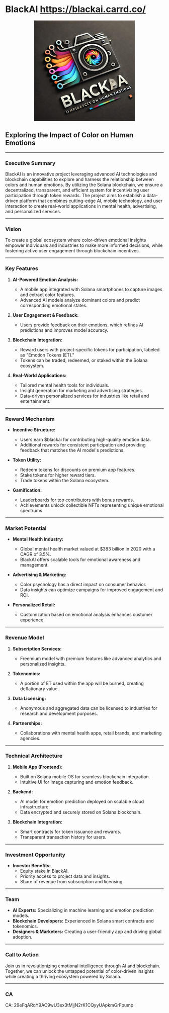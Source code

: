 # **BlackAI** https://blackai.carrd.co/
<div align="center">
  <a href="https://github.com/blackai-dev/blackai">
    <img src="blackai_logo.png" alt="Logo" width="320" height="320">
  </a>
</div>

## **Exploring the Impact of Color on Human Emotions**

---

### **Executive Summary**

BlackAI is an innovative project leveraging advanced AI technologies and blockchain capabilities to explore and harness the relationship between colors and human emotions. By utilizing the Solana blockchain, we ensure a decentralized, transparent, and efficient system for incentivizing user participation through token rewards. The project aims to establish a data-driven platform that combines cutting-edge AI, mobile technology, and user interaction to create real-world applications in mental health, advertising, and personalized services.

---

### **Vision**

To create a global ecosystem where color-driven emotional insights empower individuals and industries to make more informed decisions, while fostering active user engagement through blockchain incentives.

---

### **Key Features**

1. **AI-Powered Emotion Analysis:**
   - A mobile app integrated with Solana smartphones to capture images and extract color features.
   - Advanced AI models analyze dominant colors and predict corresponding emotional states.

2. **User Engagement & Feedback:**
   - Users provide feedback on their emotions, which refines AI predictions and improves model accuracy.

3. **Blockchain Integration:**
   - Reward users with project-specific tokens for participation, labeled as "Emotion Tokens (ET)."
   - Tokens can be traded, redeemed, or staked within the Solana ecosystem.

4. **Real-World Applications:**
   - Tailored mental health tools for individuals.
   - Insight generation for marketing and advertising strategies.
   - Data-driven personalized services for industries like retail and entertainment.

---

### **Reward Mechanism**

- **Incentive Structure:**
  - Users earn $blackai for contributing high-quality emotion data.
  - Additional rewards for consistent participation and providing feedback that matches the AI model's predictions.

- **Token Utility:**
  - Redeem tokens for discounts on premium app features.
  - Stake tokens for higher reward tiers.
  - Trade tokens within the Solana ecosystem.

- **Gamification:**
  - Leaderboards for top contributors with bonus rewards.
  - Achievements unlock collectible NFTs representing unique emotional spectrums.

---

### **Market Potential**

- **Mental Health Industry:**
  - Global mental health market valued at $383 billion in 2020 with a CAGR of 3.5%.
  - BlackAI offers scalable tools for emotional awareness and management.

- **Advertising & Marketing:**
  - Color psychology has a direct impact on consumer behavior.
  - Data insights can optimize campaigns for improved engagement and ROI.

- **Personalized Retail:**
  - Customization based on emotional analysis enhances customer experience.

---

### **Revenue Model**

1. **Subscription Services:**
   - Freemium model with premium features like advanced analytics and personalized insights.

2. **Tokenomics:**
   - A portion of ET used within the app will be burned, creating deflationary value.

3. **Data Licensing:**
   - Anonymous and aggregated data can be licensed to industries for research and development purposes.

4. **Partnerships:**
   - Collaborations with mental health apps, retail brands, and marketing agencies.

---

### **Technical Architecture**

1. **Mobile App (Frontend):**
   - Built on Solana mobile OS for seamless blockchain integration.
   - Intuitive UI for image capturing and emotion feedback.

2. **Backend:**
   - AI model for emotion prediction deployed on scalable cloud infrastructure.
   - Data encrypted and securely stored on Solana blockchain.

3. **Blockchain Integration:**
   - Smart contracts for token issuance and rewards.
   - Transparent transaction history for users.

---

### **Investment Opportunity**

- **Investor Benefits:**
  - Equity stake in BlackAI.
  - Priority access to project data and insights.
  - Share of revenue from subscription and licensing.

---

### **Team**

- **AI Experts:** Specializing in machine learning and emotion prediction models.
- **Blockchain Developers:** Experienced in Solana smart contracts and tokenomics.
- **Designers & Marketers:** Creating a user-friendly app and driving global adoption.

---

### **Call to Action**

Join us in revolutionizing emotional intelligence through AI and blockchain. Together, we can unlock the untapped potential of color-driven insights while creating a thriving ecosystem powered by Solana.

---
### **CA**

CA: 29eFqARqY9AC9wU3ex3tMjjN2rK1CQyyUApkmGrFpump

